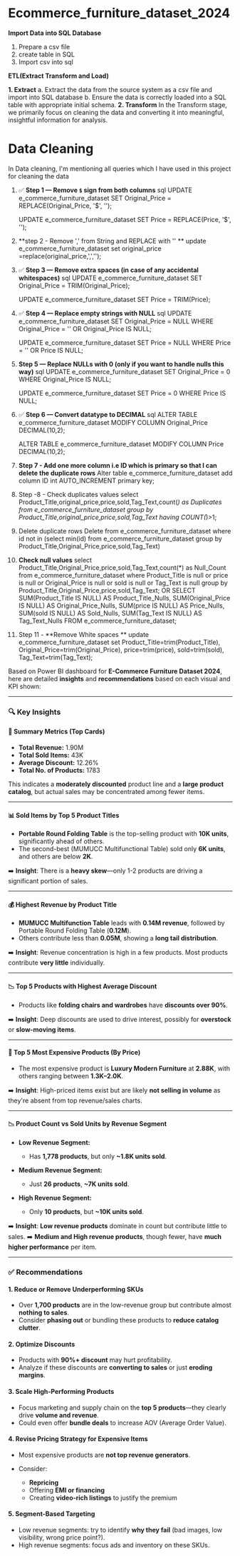 # Ecommerce_furniture_dataset_2024

**Import Data into SQL Database**
1. Prepare a csv file
2. create table in SQL
3. Import csv into sql

**ETL(Extract Transform  and Load)**

**1. Extract**
   a. Extract the data from the source system as a csv file and import into SQL database
   b. Ensure the data is correctly loaded into a SQL table with appropriate initial schema.
**2. Transform**
   In the Transform stage, we primarily focus on cleaning the data and converting it into meaningful, insightful information for analysis.
   # Data Cleaning
   In Data cleaning, I'm mentioning all queries which I have used in this project for cleaning the data 
   1. ✅ **Step 1 — Remove `$` sign from both columns**
     sql
        UPDATE e_commerce_furniture_dataset
        SET Original_Price = REPLACE(Original_Price, '$', '');

        UPDATE e_commerce_furniture_dataset
        SET Price = REPLACE(Price, '$', '');
      
   3. **step 2 - Remove ',' from String and REPLACE with '' **
      update e_commerce_furniture_dataset set original_price =replace(original_price,',','');

   4. ✅ **Step 3 — Remove extra spaces (in case of any accidental whitespaces)**
      sql
      UPDATE e_commerce_furniture_dataset
      SET Original_Price = TRIM(Original_Price);

      UPDATE e_commerce_furniture_dataset
      SET Price = TRIM(Price);
   
  5. ✅ **Step 4 — Replace empty strings with NULL**
     sql
     UPDATE e_commerce_furniture_dataset
     SET Original_Price = NULL
     WHERE Original_Price = '' OR Original_Price IS NULL;

     UPDATE e_commerce_furniture_dataset
     SET Price = NULL
     WHERE Price = '' OR Price IS NULL;
     
 6.   **Step 5 — Replace NULLs with 0 (only if you want to handle nulls this way)**
      sql
      UPDATE e_commerce_furniture_dataset
      SET Original_Price = 0
      WHERE Original_Price IS NULL;

      UPDATE e_commerce_furniture_dataset
      SET Price = 0
      WHERE Price IS NULL;
 7.   ✅ **Step 6 — Convert datatype to DECIMAL**
      sql
      ALTER TABLE e_commerce_furniture_dataset
      MODIFY COLUMN Original_Price DECIMAL(10,2);

      ALTER TABLE e_commerce_furniture_dataset
      MODIFY COLUMN Price DECIMAL(10,2);

 8. **Step 7 - Add one more column i.e ID which is primary so that I can delete the duplicate rows**
             Alter table e_commerce_furniture_dataset add column ID int AUTO_INCREMENT primary key;

 9. Step -8 - Check duplicates values
             select Product_Title,original_price,price,sold,Tag_Text,count(*) as Duplicates 
			    from e_commerce_furniture_dataset group by Product_Title,original_price,price,sold,Tag_Text 
			    having COUNT(*)>1;

10.  Delete duplicate rows
            Delete from e_commerce_furniture_dataset 
			   where id not in (select min(id) from e_commerce_furniture_dataset group by Product_Title,Original_Price,price,sold,Tag_Text)


11. **Check null values**
         select Product_Title,Original_Price,price,sold,Tag_Text,count(*) as Null_Count from e_commerce_furniture_dataset
			 where Product_Title is null or price is null or Original_Price is null or sold is null or Tag_Text is null 
			 group by Product_Title,Original_Price,price,sold,Tag_Text;
			 OR 
			  SELECT  SUM(Product_Title IS NULL) AS Product_Title_Nulls,
                   SUM(Original_Price IS NULL) AS Original_Price_Nulls,
                   SUM(price IS NULL) AS Price_Nulls,
                   SUM(sold IS NULL) AS Sold_Nulls,
                   SUM(Tag_Text IS NULL) AS Tag_Text_Nulls
                   FROM e_commerce_furniture_dataset;
    
13. Step 11 - **Remove White spaces **
               update e_commerce_furniture_dataset 
               set Product_Title=trim(Product_Title),
               Original_Price=trim(Original_Price),
               price=trim(price),
               sold=trim(sold),
               Tag_Text=trim(Tag_Text);

    
Based on Power BI dashboard for **E-Commerce Furniture Dataset 2024**, here are detailed **insights** and **recommendations** based on each visual and KPI shown:

---

### 🔍 **Key Insights**

#### 🧮 Summary Metrics (Top Cards)

* **Total Revenue:** 1.90M
* **Total Sold Items:** 43K
* **Average Discount:** 12.26%
* **Total No. of Products:** 1783

This indicates a **moderately discounted** product line and a **large product catalog**, but actual sales may be concentrated among fewer items.

---

#### 📊 Sold Items by Top 5 Product Titles

* **Portable Round Folding Table** is the top-selling product with **10K units**, significantly ahead of others.
* The second-best (MUMUCC Multifunctional Table) sold only **6K units**, and others are below **2K**.

➡️ **Insight**: There is a **heavy skew**—only 1-2 products are driving a significant portion of sales.

---

#### 💰 Highest Revenue by Product Title

* **MUMUCC Multifunction Table** leads with **0.14M revenue**, followed by Portable Round Folding Table (**0.12M**).
* Others contribute less than **0.05M**, showing a **long tail distribution**.

➡️ **Insight**: Revenue concentration is high in a few products. Most products contribute **very little** individually.

---

#### 📉 Top 5 Products with Highest Average Discount

* Products like **folding chairs and wardrobes** have **discounts over 90%**.

➡️ **Insight**: Deep discounts are used to drive interest, possibly for **overstock** or **slow-moving items**.

---

#### 💸 Top 5 Most Expensive Products (By Price)

* The most expensive product is **Luxury Modern Furniture** at **2.88K**, with others ranging between **1.3K–2.0K**.

➡️ **Insight**: High-priced items exist but are likely **not selling in volume** as they're absent from top revenue/sales charts.

---

#### 📉 Product Count vs Sold Units by Revenue Segment

* **Low Revenue Segment:**

  * Has **1,778 products**, but only **\~1.8K units sold**.
* **Medium Revenue Segment:**

  * Just **26 products**, **\~7K units sold**.
* **High Revenue Segment:**

  * Only **10 products**, but **\~10K units sold**.

➡️ **Insight**: **Low revenue products** dominate in count but contribute little to sales.
➡️ **Medium and High revenue products**, though fewer, have **much higher performance** per item.

---

### ✅ Recommendations

#### 1. **Reduce or Remove Underperforming SKUs**

* Over **1,700 products** are in the low-revenue group but contribute almost **nothing to sales**.
* Consider **phasing out** or bundling these products to **reduce catalog clutter**.

#### 2. **Optimize Discounts**

* Products with **90%+ discount** may hurt profitability.
* Analyze if these discounts are **converting to sales** or just **eroding margins**.

#### 3. **Scale High-Performing Products**

* Focus marketing and supply chain on the **top 5 products**—they clearly drive **volume and revenue**.
* Could even offer **bundle deals** to increase AOV (Average Order Value).

#### 4. **Revise Pricing Strategy for Expensive Items**

* Most expensive products are **not top revenue generators**.
* Consider:

  * **Repricing**
  * Offering **EMI or financing**
  * Creating **video-rich listings** to justify the premium

#### 5. **Segment-Based Targeting**

* Low revenue segments: try to identify **why they fail** (bad images, low visibility, wrong price point?).
* High revenue segments: focus ads and inventory on these SKUs.











      
